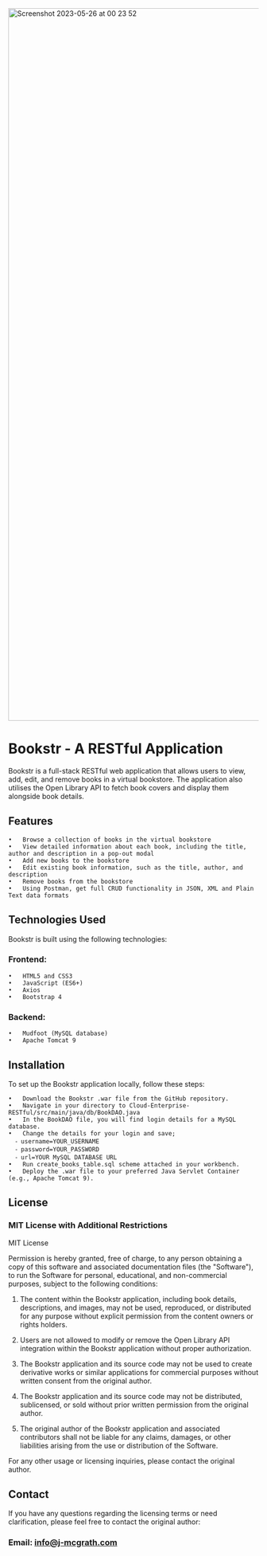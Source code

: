 <img width="1431" alt="Screenshot 2023-05-26 at 00 23 52" src="https://github.com/Jordan-McGrath/Bookstr-RESTful/assets/63460713/bde1029b-030e-48ff-b18d-bf02cec680ae">

# Bookstr - A RESTful Application

Bookstr is a full-stack RESTful web application that allows users to view, add, edit, and remove books in a virtual bookstore. The application also utilises the Open Library API to fetch book covers and display them alongside book details.

## Features

	•	Browse a collection of books in the virtual bookstore
	•	View detailed information about each book, including the title, author and description in a pop-out modal
	•	Add new books to the bookstore
	•	Edit existing book information, such as the title, author, and description
	•	Remove books from the bookstore
	•	Using Postman, get full CRUD functionality in JSON, XML and Plain Text data formats 


## Technologies Used

Bookstr is built using the following technologies:

###	Frontend:

	•	HTML5 and CSS3
	•	JavaScript (ES6+)
	•	Axios
	•	Bootstrap 4
 
###	Backend:

	•	Mudfoot (MySQL database)
	•	Apache Tomcat 9

## Installation
To set up the Bookstr application locally, follow these steps:

	•	Download the Bookstr .war file from the GitHub repository.
	•	Navigate in your directory to Cloud-Enterprise-RESTful/src/main/java/db/BookDAO.java
	•	In the BookDAO file, you will find login details for a MySQL database. 
	•	Change the details for your login and save;
	  ⁃	username=YOUR_USERNAME
	  ⁃	password=YOUR_PASSWORD
	  ⁃	url=YOUR MySQL DATABASE URL
	•	Run create_books_table.sql scheme attached in your workbench.
	•	Deploy the .war file to your preferred Java Servlet Container (e.g., Apache Tomcat 9).


## License

### MIT License with Additional Restrictions

MIT License

Permission is hereby granted, free of charge, to any person obtaining a copy of this software and associated documentation files (the "Software"), to run the Software for personal, educational, and non-commercial purposes, subject to the following conditions:

1. The content within the Bookstr application, including book details, descriptions, and images, may not be used, reproduced, or distributed for any purpose without explicit permission from the content owners or rights holders.

2. Users are not allowed to modify or remove the Open Library API integration within the Bookstr application without proper authorization.

3. The Bookstr application and its source code may not be used to create derivative works or similar applications for commercial purposes without written consent from the original author.

4. The Bookstr application and its source code may not be distributed, sublicensed, or sold without prior written permission from the original author.

5. The original author of the Bookstr application and associated contributors shall not be liable for any claims, damages, or other liabilities arising from the use or distribution of the Software.

For any other usage or licensing inquiries, please contact the original author.


## Contact

If you have any questions regarding the licensing terms or need clarification, please feel free to contact the original author:

### Email: info@j-mcgrath.com

